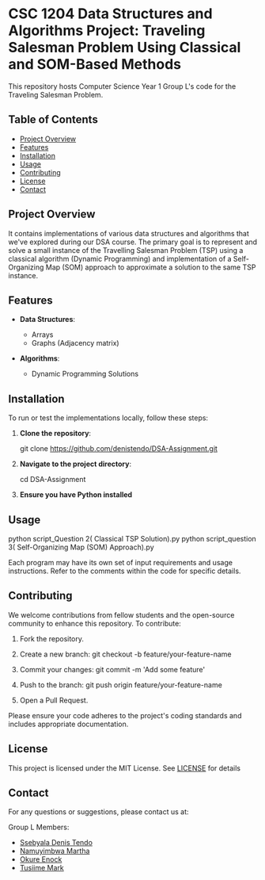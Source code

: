 # CSC 1204 Data Structures and Algorithms Project: Traveling Salesman Problem Using Classical and SOM-Based Methods
This repository hosts Computer Science Year 1 Group L's code for the Traveling Salesman Problem.

## Table of Contents
- [Project Overview](#project-overview)
- [Features](#features)
- [Installation](#installation)
- [Usage](#usage)
- [Contributing](#contributing)
- [License](#license)
- [Contact](#contact)

## Project Overview
It contains implementations of various data structures and algorithms that we've explored during our DSA course. The primary goal is to represent and solve a small instance of the Travelling Salesman Problem (TSP) using a classical algorithm (Dynamic Programming) and implementation of a Self-Organizing Map (SOM) approach to approximate a solution to the same TSP instance.

## Features
- **Data Structures**:
  - Arrays
  - Graphs (Adjacency matrix)

- **Algorithms**:
  - Dynamic Programming Solutions

## Installation
To run or test the implementations locally, follow these steps:

1. **Clone the repository**:

	git clone https://github.com/denistendo/DSA-Assignment.git

2. **Navigate to the project directory**:

	cd DSA-Assignment

3. **Ensure you have Python installed**

## Usage

python script_Question 2( Classical TSP Solution).py
python script_question 3( Self-Organizing Map (SOM) Approach).py

Each program may have its own set of input requirements and usage instructions. Refer to the comments within the code for specific details.

## Contributing
We welcome contributions from fellow students and the open-source community to enhance this repository. To contribute:

1. Fork the repository.
 
2. Create a new branch:
git checkout -b feature/your-feature-name

3. Commit your changes:
git commit -m 'Add some feature'

4. Push to the branch:
git push origin feature/your-feature-name

5. Open a Pull Request.

Please ensure your code adheres to the project's coding standards and includes appropriate documentation.

## License
This project is licensed under the MIT License. See [LICENSE](LICENSE) for details

## Contact
For any questions or suggestions, please contact us at:

Group L Members:

  - [Ssebyala Denis Tendo](https://github.com/denistendo)
  - [Namuyimbwa Martha](https://github.com/marthakukiriza)
  - [Okure Enock](https://github.com/kulekule2003)
  - [Tusiime Mark](https://github.com/tusiim3)
 

  
